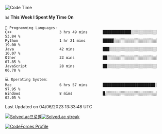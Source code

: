 
<!--START_SECTION:waka-->
![Code Time](http://img.shields.io/badge/Code%20Time-2%2C723%20hrs%209%20mins-blue)

📊 **This Week I Spent My Time On** 

```text
💬 Programming Languages: 
C++                      3 hrs 49 mins       █████████████░░░░░░░░░░░░   53.84 % 
Python                   1 hr 21 mins        █████░░░░░░░░░░░░░░░░░░░░   19.00 % 
Java                     42 mins             ███░░░░░░░░░░░░░░░░░░░░░░   10.07 % 
Other                    33 mins             ██░░░░░░░░░░░░░░░░░░░░░░░   07.85 % 
JavaScript               28 mins             ██░░░░░░░░░░░░░░░░░░░░░░░   06.78 % 

💻 Operating System: 
Mac                      6 hrs 57 mins       ████████████████████████░   97.95 % 
Windows                  8 mins              █░░░░░░░░░░░░░░░░░░░░░░░░   02.05 % 
```


 Last Updated on 04/06/2023 13:33:48 UTC
<!--END_SECTION:waka-->


[![Solved.ac프로필](http://mazassumnida.wtf/api/generate_badge?boj=hckim96)](https://solved.ac/hckim96)[![Solved.ac streak](http://mazandi.herokuapp.com/api?handle=hckim96&theme=dark)](https://solved.ac/hckim96)


[![CodeForces Profile](https://cf.leed.at?id=hckim96)](https://codeforces.com/profile/hckim96)

